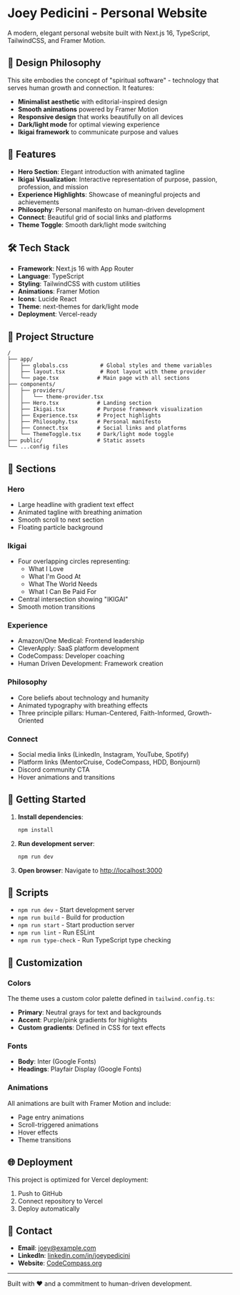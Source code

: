 # Joey Pedicini - Personal Website

A modern, elegant personal website built with Next.js 16, TypeScript, TailwindCSS, and Framer Motion.

## 🎨 Design Philosophy

This site embodies the concept of "spiritual software" - technology that serves human growth and connection. It features:

- **Minimalist aesthetic** with editorial-inspired design
- **Smooth animations** powered by Framer Motion
- **Responsive design** that works beautifully on all devices
- **Dark/light mode** for optimal viewing experience
- **Ikigai framework** to communicate purpose and values

## 🚀 Features

- **Hero Section**: Elegant introduction with animated tagline
- **Ikigai Visualization**: Interactive representation of purpose, passion, profession, and mission
- **Experience Highlights**: Showcase of meaningful projects and achievements
- **Philosophy**: Personal manifesto on human-driven development
- **Connect**: Beautiful grid of social links and platforms
- **Theme Toggle**: Smooth dark/light mode switching

## 🛠 Tech Stack

- **Framework**: Next.js 16 with App Router
- **Language**: TypeScript
- **Styling**: TailwindCSS with custom utilities
- **Animations**: Framer Motion
- **Icons**: Lucide React
- **Theme**: next-themes for dark/light mode
- **Deployment**: Vercel-ready

## 📁 Project Structure

```
/
├── app/
│   ├── globals.css          # Global styles and theme variables
│   ├── layout.tsx           # Root layout with theme provider
│   └── page.tsx            # Main page with all sections
├── components/
│   ├── providers/
│   │   └── theme-provider.tsx
│   ├── Hero.tsx            # Landing section
│   ├── Ikigai.tsx          # Purpose framework visualization
│   ├── Experience.tsx      # Project highlights
│   ├── Philosophy.tsx      # Personal manifesto
│   ├── Connect.tsx         # Social links and platforms
│   └── ThemeToggle.tsx     # Dark/light mode toggle
├── public/                 # Static assets
└── ...config files
```

## 🎯 Sections

### Hero
- Large headline with gradient text effect
- Animated tagline with breathing animation
- Smooth scroll to next section
- Floating particle background

### Ikigai
- Four overlapping circles representing:
  - What I Love
  - What I'm Good At
  - What The World Needs
  - What I Can Be Paid For
- Central intersection showing "IKIGAI"
- Smooth motion transitions

### Experience
- Amazon/One Medical: Frontend leadership
- CleverApply: SaaS platform development
- CodeCompass: Developer coaching
- Human Driven Development: Framework creation

### Philosophy
- Core beliefs about technology and humanity
- Animated typography with breathing effects
- Three principle pillars: Human-Centered, Faith-Informed, Growth-Oriented

### Connect
- Social media links (LinkedIn, Instagram, YouTube, Spotify)
- Platform links (MentorCruise, CodeCompass, HDD, Bonjournl)
- Discord community CTA
- Hover animations and transitions

## 🚀 Getting Started

1. **Install dependencies**:
   ```bash
   npm install
   ```

2. **Run development server**:
   ```bash
   npm run dev
   ```

3. **Open browser**:
   Navigate to [http://localhost:3000](http://localhost:3000)

## 📝 Scripts

- `npm run dev` - Start development server
- `npm run build` - Build for production
- `npm run start` - Start production server
- `npm run lint` - Run ESLint
- `npm run type-check` - Run TypeScript type checking

## 🎨 Customization

### Colors
The theme uses a custom color palette defined in `tailwind.config.ts`:
- **Primary**: Neutral grays for text and backgrounds
- **Accent**: Purple/pink gradients for highlights
- **Custom gradients**: Defined in CSS for text effects

### Fonts
- **Body**: Inter (Google Fonts)
- **Headings**: Playfair Display (Google Fonts)

### Animations
All animations are built with Framer Motion and include:
- Page entry animations
- Scroll-triggered animations
- Hover effects
- Theme transitions

## 🌐 Deployment

This project is optimized for Vercel deployment:

1. Push to GitHub
2. Connect repository to Vercel
3. Deploy automatically

## 📧 Contact

- **Email**: joey@example.com
- **LinkedIn**: [linkedin.com/in/joeypedicini](https://linkedin.com/in/joeypedicini)
- **Website**: [CodeCompass.org](https://codecompass.org)

---

Built with ❤️ and a commitment to human-driven development.